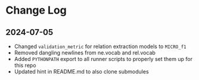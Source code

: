 # Change Log

## 2024-07-05
* Changed `validation_metric` for relation extraction models to `MICRO_f1`
* Removed dangling newlines from ne.vocab and rel.vocab
* Added `PYTHONPATH` export to all runner scripts to properly set them up for this repo
* Updated hint in README.md to also clone submodules